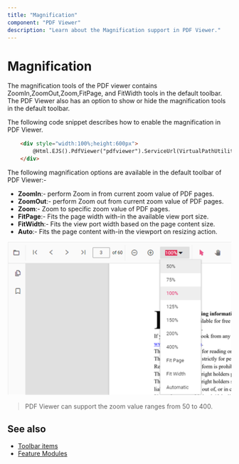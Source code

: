 ```yaml
---
title: "Magnification"
component: "PDF Viewer"
description: "Learn about the Magnification support in PDF Viewer."
---
```


# Magnification

The magnification tools of the PDF viewer contains ZoomIn,ZoomOut,Zoom,FitPage, and FitWidth tools in the
default toolbar. The PDF Viewer also has an option to show or hide the magnification tools in the
default toolbar.

The following code snippet describes how to enable the magnification in PDF Viewer.

```html
    <div style="width:100%;height:600px">
        @Html.EJS().PdfViewer("pdfviewer").ServiceUrl(VirtualPathUtility.ToAbsolute("~/api/PdfViewer/")).EnableMagnification(true).DocumentPath("Hive_Succinctly.pdf").Render()
    </div>
```

The following magnification options are available in the default toolbar of PDF Viewer:-

* **ZoomIn**:- perform Zoom in from current zoom value of PDF pages.
* **ZoomOut**:- perform Zoom out from current zoom value of PDF pages.
* **Zoom**:- Zoom to specific zoom value of PDF pages.
* **FitPage**:- Fits the page width with-in the available view port size.
* **FitWidth**:- Fits the view port width based on the page content size.
* **Auto**:- Fits the page content with-in the viewport on resizing action.

![Alt text](./images/zoom.png)

>PDF Viewer can support the zoom value ranges from 50 to 400.

## See also

* [Toolbar items](./toolbar)
* [Feature Modules](./feature-module)